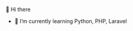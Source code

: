 👋 Hi there
- 🌱 I’m currently learning Python, PHP, Laravel

<!---
tranhung36/tranhung36 is a ✨ special ✨ repository because its `README.md` (this file) appears on your GitHub profile.
You can click the Preview link to take a look at your changes.
--->
